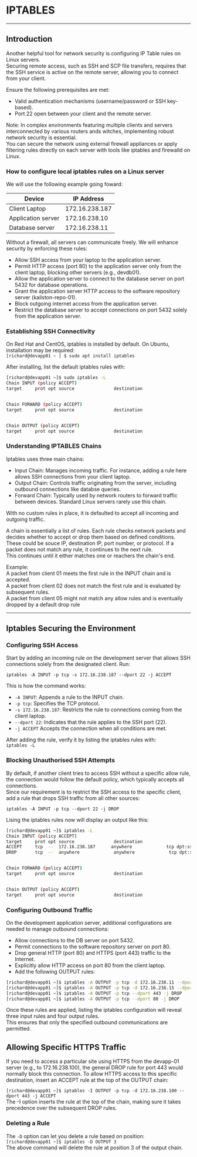 # IPTABLES

---

## Introduction

Another helpful tool for network security is configuring IP Table rules on Linux servers.  
Securing remote access, such as SSH and SCP file transfers, requires that the SSH service is active on the remote server, allowing you to connect from your client.

Ensure the following prerequisites are met:
- Valid authentication mechanisms (username/password or SSH key-based).
- Port 22 open between your client and the remote server.

Note: In complex environments featuring multiple clients and servers interconnected by various routers ands witches, implementing robust network security is essential.  
You can secure the network using external firewall appliances or apply filtering rules directly on each server with tools like iptables and firewalld on Linux.

### How to configure local iptables rules on a Linux server

We will use the following example going foward:

| Device | IP Address |
|--------|------------|
| Client Laptop| 172.16.238.187|
|Application server|	172.16.238.10|
|Database server |	172.16.238.11|

Without a firewall, all servers can communicate freely. We will enhance security by enforcing these rules:

- Allow SSH access from your laptop to the application server.
- Permit HTTP access (port 80) to the application server only from the client laptop, blocking other servers (e.g., devdb01).
- Allow the application server to connect to the database server on port 5432 for database operations.
- Grant the application server HTTP access to the software repository server (kailston-repo-01).
- Block outgoing internet access from the application server.
- Restrict the database server to accept connections on port 5432 solely from the application server.

### Establishing SSH Connectivity

On Red Hat and CentOS, iptables is installed by default. On Ubuntu, installation may be required:  
`[richard@devapp01 ~ ] $ sudo apt install iptables`

After installing, list the default iptables rules with:  
```bash
[richard@devapp01 ~]$ sudo iptables -L
Chain INPUT (policy ACCEPT)
target     prot opt source               destination


Chain FORWARD (policy ACCEPT)
target     prot opt source               destination


Chain OUTPUT (policy ACCEPT)
target     prot opt source               destination
```

### Understanding IPTABLES Chains

Iptables uses three main chains:
- Input Chain: Manages incoming traffic. For instance, adding a rule here allows SSH connections from your client laptop.
- Output Chain: Controls traffic originating from the server, including outbound connections like databse queries.
- Forward Chain: Typically used by network routers to forward traffic between devices. Standard Linux servers rarely use this chain.

With no custom rules in place, it is defaulted to accept all incoming and outgoing traffic.

A chain is essentially a list of rules. Each rule checks network packets and decides whether to accept or drop them based on defined conditions.  
These could be souce IP, destination IP, port number, or protocol. If a packet does not match any rule, it continues to the next rule.  
This continues until it either matches one or reachers the chain's end.

Example:  
A packet from client 01 meets the first rule in the INPUT chain and is accepted.  
A packet from client 02 does not match the first rule and is evaluated by subsequent rules.  
A packet from client 05 might not match any allow rules and is eventually dropped by a default drop rule

---

## Iptables Securing the Environment

### Configuring SSH Access

Start by adding an incoming rule on the development server that allows SSH connections solely from the designated client. Run:

`iptables -A INPUT -p tcp -s 172.16.238.187 --dport 22 -j ACCEPT`

This is how the command works:  
- `-A INPUT`: Appends a rule to the INPUT chain.
- `-p tcp`: Specifies the TCP protocol.
- `-s 172.16.238.187`: Restricts the rule to connections coming from the client laptop.
- `--dport 22`: Indicates that the rule applies to the SSH port (22).
- `-j ACCEPT` Accepts the connection when all conditions are met.  

After adding the rule, verify it by listing the iptables rules with:  
`iptables -L`

### Blocking Unauthorised SSH Attempts

By default, if another client tries to access SSH without a specific allow rule, the connection would follow the default policy, which typically accepts all connections.  
Since our requirement is to restrict the SSH access to the specific client, add a rule that drops SSH traffic from all other sources:

`iptables -A INPUT -p tcp --dport 22 -j DROP`

Lising the iptables rules now will display an output like this:  
```bash
[richard@devapp01 ~]$ iptables -L
Chain INPUT (policy ACCEPT)
target     prot opt source               destination
ACCEPT     tcp  --  172.16.238.187      anywhere             tcp dpt:ssh
DROP       tcp  --  anywhere             anywhere             tcp dpt:ssh


Chain FORWARD (policy ACCEPT)
target     prot opt source               destination


Chain OUTPUT (policy ACCEPT)
target     prot opt source               destination
```

### Configuring Outbound Traffic

On the development application server, additional configurations are needed to manage outbound connections:  
- Allow connections to the DB server on port 5432.
- Permit connections to the software repository server on port 80.
- Drop general HTTP (port 80) and HTTPS (port 443) traffic to the Internet.
- Explicitly allow HTTP access on port 80 from the client laptop.
- Add the following OUTPUT rules:
```bash
[richard@devapp01 ~]$ iptables -A OUTPUT -p tcp -d 172.16.238.11 --dport 5432 -j ACCEPT
[richard@devapp01 ~]$ iptables -A OUTPUT -p tcp -d 172.16.238.15 --dport 80 -j ACCEPT
[richard@devapp01 ~]$ iptables -A OUTPUT -p tcp --dport 443 -j DROP
[richard@devapp01 ~]$ iptables -A OUTPUT -p tcp --dport 80 -j DROP
```
Once these rules are applied, listing the iptables configuration will reveal three input rules and four output rules.  
This ensures that only the specified outbound communications are permitted.

## Allowing Specific HTTPS Traffic

If you need to access a particular site using HTTPS from the devapp-01 server (e.g., to 172.16.238.100), the general DROP rule for port 443 would normally block this connection. To allow HTTPS access to this specific destination, insert an ACCEPT rule at the top of the OUTPUT chain:

`[richard@devapp01 ~]$ iptables -I OUTPUT -p tcp -d 172.16.238.100 --dport 443 -j ACCEPT`  
The -I option inserts the rule at the top of the chain, making sure it takes precedence over the subsequent DROP rules.

### Deleting a Rule

The `-D` option can let you delete a rule based on position:  
`[richard@devapp01 ~]$ iptables -D OUTPUT 3`  
The above command will delete the rule at position 3 of the output chain.





